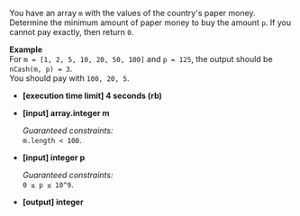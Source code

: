 You have an array  `m`  with the values of the country's paper money.  
Determine the minimum amount of paper money to buy the amount  `p`. If you cannot pay exactly, then return  `0`.

**Example**  
For  `m = [1, 2, 5, 10, 20, 50, 100]`  and  `p = 125`, the output should be  
`nCash(m, p) = 3`.  
You should pay with  `100, 20, 5`.

-   **\[execution time limit\] 4 seconds (rb)**
    
-   **\[input\] array.integer m**
    
    _Guaranteed constraints:_  
    `m.length < 100`.
    
-   **\[input\] integer p**
    
    _Guaranteed constraints:_  
    `0 ≤ p ≤ 10^9`.
    
-   **\[output\] integer**